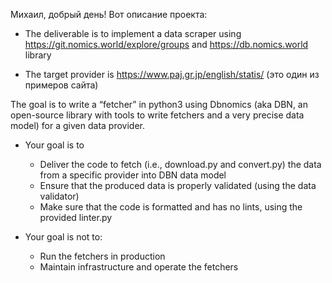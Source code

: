 Михаил, добрый день!
Вот описание проекта:
 
- The deliverable is to implement a data scraper using https://git.nomics.world/explore/groups and https://db.nomics.world library

- The target provider is https://www.paj.gr.jp/english/statis/  (это один из примеров сайта)

The goal is to write a “fetcher” in python3 using Dbnomics (aka DBN, an open-source library with tools to write fetchers and a very precise data model) for a given data provider.

- Your goal is to
   - Deliver the code to fetch (i.e., download.py and convert.py) the data from a specific provider into DBN data model
   - Ensure that the produced data is properly validated (using the data validator)
   - Make sure that the code is formatted and has no lints, using the provided linter.py

- Your goal is not to:
   - Run the fetchers in production
   - Maintain infrastructure and operate the fetchers